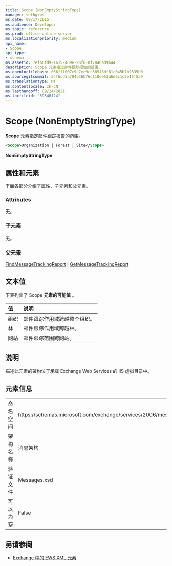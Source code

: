 ```yaml
---
title: Scope (NonEmptyStringType)
manager: sethgros
ms.date: 09/17/2015
ms.audience: Developer
ms.topic: reference
ms.prod: office-online-server
ms.localizationpriority: medium
api_name:
- Scope
api_type:
- schema
ms.assetid: 7efb6fd9-1615-469e-96f6-0f7846ad9b44
description: Scope 元素指定邮件跟踪报告的范围。
ms.openlocfilehash: 036ff1007c9e7ec9cc385f8df81c045b7b9335b0
ms.sourcegitcommit: 54f6cd5a704b36b76d110ee53a6d6c1c3e15f5a9
ms.translationtype: MT
ms.contentlocale: zh-CN
ms.lasthandoff: 09/24/2021
ms.locfileid: "59546124"
---
```

# <a name="scope-nonemptystringtype"></a>Scope (NonEmptyStringType)

**Scope** 元素指定邮件跟踪报告的范围。 
  
```XML
<Scope>Organization | Forest | Site</Scope>
```

 **NonEmptyStringType**
## <a name="attributes-and-elements"></a>属性和元素

下面各部分介绍了属性、子元素和父元素。
  
### <a name="attributes"></a>Attributes

无。
  
### <a name="child-elements"></a>子元素

无。
  
### <a name="parent-elements"></a>父元素

[FindMessageTrackingReport](findmessagetrackingreport.md)  | [GetMessageTrackingReport](getmessagetrackingreport.md)
  
## <a name="text-value"></a>文本值

下表列出了 Scope **元素的可能值** 。 
  
|**值**|**说明**|
|:-----|:-----|
|组织  <br/> |邮件跟踪作用域跨越整个组织。  <br/> |
|林  <br/> |邮件跟踪作用域跨越林。  <br/> |
|网站  <br/> |邮件跟踪范围跨网站。  <br/> |
   
## <a name="remarks"></a>说明

描述此元素的架构位于承载 Exchange Web Services 的 IIS 虚拟目录中。
  
## <a name="element-information"></a>元素信息

|||
|:-----|:-----|
|命名空间  <br/> |https://schemas.microsoft.com/exchange/services/2006/messages  <br/> |
|架构名称  <br/> |消息架构  <br/> |
|验证文件  <br/> |Messages.xsd  <br/> |
|可以为空  <br/> |False  <br/> |
   
## <a name="see-also"></a>另请参阅



- [Exchange 中的 EWS XML 元素](ews-xml-elements-in-exchange.md)

